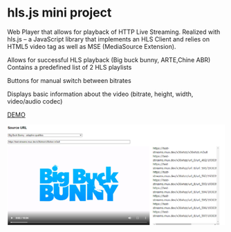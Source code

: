 # hls.js mini project
 Web Player that allows for playback of HTTP Live Streaming. Realized with hls.js – a JavaScript library that implements an HLS Client and relies on HTML5 video tag as well as MSE (MediaSource Extension). 

Allows for successful HLS playback 
(Big buck bunny, ARTE,Chine ABR) 
Contains a predefined list of 2 HLS playlists 

Buttons for manual switch between bitrates

Displays basic information about the video (bitrate, height, width, video/audio codec)

 
[DEMO](https://sho373.github.io/hls.js-miniproject/micro-project/videos/)

![alt tag](example.jpg)

